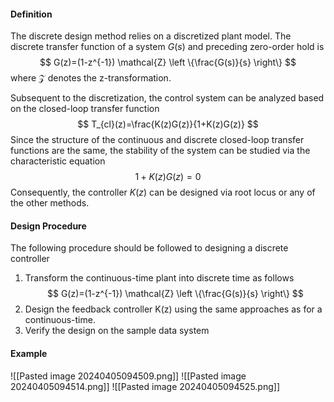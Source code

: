 #### Definition
The discrete design method relies on a discretized plant model. The discrete transfer function of a system $G(s)$ and preceding zero-order hold is
$$
G(z)=(1-z^{-1}) \mathcal{Z} \left \{\frac{G(s)}{s} \right\}
$$
where $\mathcal{Z}$ denotes the z-transformation.

Subsequent to the discretization, the control system can be analyzed based on the closed-loop transfer function
$$
T_{cl}(z)=\frac{K(z)G(z)}{1+K(z)G(z)}
$$
Since the structure of the continuous and discrete closed-loop transfer functions are the same, the stability of the system can be studied via the characteristic equation 
$$
1+K(z)G(z)=0
$$
Consequently, the controller $K(z)$ can be designed via root locus or any of the other methods.

#### Design Procedure
The following procedure should be followed to designing a discrete controller
1. Transform the continuous-time plant into discrete time as follows
$$
G(z)=(1-z^{-1}) \mathcal{Z} \left \{\frac{G(s)}{s} \right\}
$$
2. Design the feedback controller K(z) using the same approaches as for a continuous-time.
3. Verify the design on the sample data system

#### Example
![[Pasted image 20240405094509.png]]
![[Pasted image 20240405094514.png]]
![[Pasted image 20240405094525.png]]

